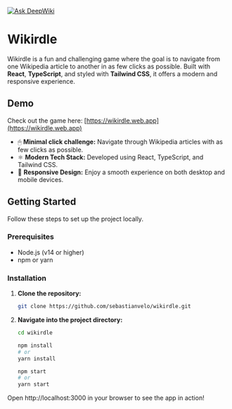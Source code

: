[![Ask DeepWiki](https://deepwiki.com/badge.svg)](https://deepwiki.com/sebastianvelo/wikirdle)

# Wikirdle

Wikirdle is a fun and challenging game where the goal is to navigate from one Wikipedia article to another in as few clicks as possible. Built with **React**, **TypeScript**, and styled with **Tailwind CSS**, it offers a modern and responsive experience.

## Demo

Check out the game here:  [https://wikirdle.web.app](https://wikirdle.web.app)

- 🖱 **Minimal click challenge:** Navigate through Wikipedia articles with as few clicks as possible.
- ⚛️ **Modern Tech Stack:** Developed using React, TypeScript, and Tailwind CSS.
- 📱 **Responsive Design:** Enjoy a smooth experience on both desktop and mobile devices.

## Getting Started

Follow these steps to set up the project locally.

### Prerequisites

- Node.js (v14 or higher)
- npm or yarn

### Installation

1. **Clone the repository:**

   ```bash
   git clone https://github.com/sebastianvelo/wikirdle.git
   ```

2. **Navigate into the project directory:**

   ```bash
   cd wikirdle
   ```
   
   ```bash
   npm install
   # or
   yarn install
   ```

   ```bash
   npm start
   # or
   yarn start
   ```

Open http://localhost:3000 in your browser to see the app in action!
